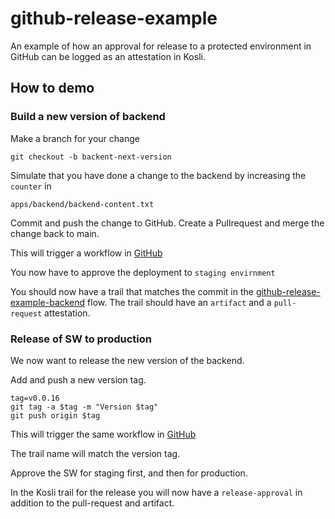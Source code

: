 # github-release-example
An example of how an approval for release to a protected environment in GitHub can be
logged as an attestation in Kosli.

## How to demo

### Build a new version of backend
Make a branch for your change
```shell
git checkout -b backent-next-version
```

Simulate that you have done a change to the backend by increasing the `counter` in
```shell
apps/backend/backend-content.txt
```
Commit and push the change to GitHub.
Create a Pullrequest and merge the change back to main.

This will trigger a workflow in [GitHub](https://github.com/kosli-dev/github-release-example/actions/workflows/build-deploy-backend.yml)

You now have to approve the deployment to `staging envirnment`

You should now have a trail that matches the commit in the 
[github-release-example-backend](https://app.kosli.com/kosli-public/flows/github-release-example-backend/trails/) flow.
The trail should have an `artifact` and a `pull-request` attestation.


### Release of SW to production
We now want to release the new version of the backend.

Add and push a new version tag.
```shell
tag=v0.0.16
git tag -a $tag -m "Version $tag"
git push origin $tag
```

This will trigger the same workflow in [GitHub](https://github.com/kosli-dev/github-release-example/actions/workflows/build-deploy-backend.yml)

The trail name will match the version tag.

Approve the SW for staging first, and then for production.

In the Kosli trail for the release you will now have a `release-approval` in addition to the pull-request and artifact.
